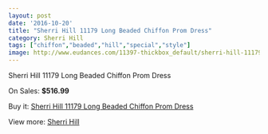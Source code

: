 ```yaml
---
layout: post
date: '2016-10-20'
title: "Sherri Hill 11179 Long Beaded Chiffon Prom Dress"
category: Sherri Hill
tags: ["chiffon","beaded","hill","special","style"]
image: http://www.eudances.com/11397-thickbox_default/sherri-hill-11179-long-beaded-chiffon-prom-dress.jpg
---
```

Sherri Hill 11179 Long Beaded Chiffon Prom Dress

On Sales: **$516.99**
<a href="https://www.eudances.com/en/sherri-hill/3624-sherri-hill-11179-long-beaded-chiffon-prom-dress.html"><amp-img layout="responsive" width="600" height="600" src="//www.eudances.com/11397-thickbox_default/sherri-hill-11179-long-beaded-chiffon-prom-dress.jpg" alt="Sherri Hill 11179 Long Beaded Chiffon Prom Dress 0" /></a>

Buy it: [Sherri Hill 11179 Long Beaded Chiffon Prom Dress](https://www.eudances.com/en/sherri-hill/3624-sherri-hill-11179-long-beaded-chiffon-prom-dress.html "Sherri Hill 11179 Long Beaded Chiffon Prom Dress")

View more: [Sherri Hill](https://www.eudances.com/en/80-Sherri-Hill "Sherri Hill")
